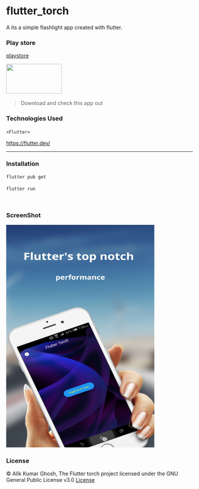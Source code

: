 # flutter_torch

A its a simple flashlight app created with flutter.

### Play store 
[playstore](https://play.google.com/store/apps/details?id=com.alikghosh.flutter_torch)

<a href="https://play.google.com/store/apps/details?id=com.alikghosh.flutter_torch"> <img src="https://play.google.com/intl/en_us/badges/static/images/badges/en_badge_web_generic.png" width="150" height="80"> </a>

> Download and check this app out 

### Technologies Used
` <Flutter> `

<a href="https://flutter.dev/"> https://flutter.dev/ </a>

---

### Installation

```
flutter pub get

flutter run
```
<br>

### ScreenShot

<img src="/assets/Screenshots/1.jpg" width="400" height="600">

 ### License
 
 © Alik Kumar Ghosh, The Flutter torch project licensed under the GNU General Public License v3.0 [License](https://github.com/Alik-Kumar-Ghosh/Flutter_Torch/blob/master/LICENSE)
